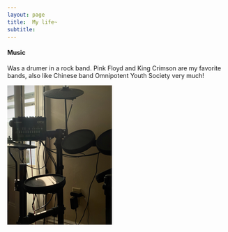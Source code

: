 ```yaml
---
layout: page
title:  My life~
subtitle: 
---
```




#### Music

Was a drumer in a rock band. Pink Floyd and King Crimson are my favorite bands, also like Chinese band Omnipotent Youth Society very much!

![Crepe](assets/img/“IMG_1351”小.png)

